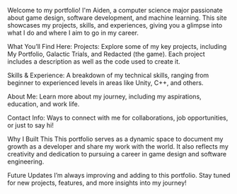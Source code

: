 Welcome to my portfolio! I'm Aiden, a computer science major passionate about game design, software development, and machine learning. This site showcases my projects, skills, and experiences, giving you a glimpse into what I do and where I aim to go in my career.

What You’ll Find Here:
Projects: Explore some of my key projects, including My Portfolio, Galactic Trials, and Redacted (the game). Each project includes a description as well as the code used to create it.

Skills & Experience: A breakdown of my technical skills, ranging from beginner to experienced levels in areas like Unity, C++, and others.

About Me: Learn more about my journey, including my aspirations, education, and work life.

Contact Info: Ways to connect with me for collaborations, job opportunities, or just to say hi!

Why I Built This
This portfolio serves as a dynamic space to document my growth as a developer and share my work with the world. It also reflects my creativity and dedication to pursuing a career in game design and software engineering.

Future Updates
I’m always improving and adding to this portfolio. Stay tuned for new projects, features, and more insights into my journey!
